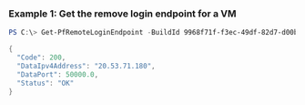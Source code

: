 ### Example 1: Get the remove login endpoint for a VM
```powershell
PS C:\> Get-PfRemoteLoginEndpoint -BuildId 9968f71f-f3ec-49df-82d7-d00b12c92e12 -Region AustraliaEast -VMId xcloudeau4u4yyxj4xymu:AustraliaEast:1E03_976a4cde-cb5a-4423-975f-d8e22e5815ce:tvmps_f12e69e1d9bd29bd0dc0a8ba65e251f0eb739c93c541baee571fd289bcb1a1f2_d | ConvertTo-Json -depth 5

{
  "Code": 200,
  "DataIpv4Address": "20.53.71.180",
  "DataPort": 50000.0,
  "Status": "OK"
}
```
